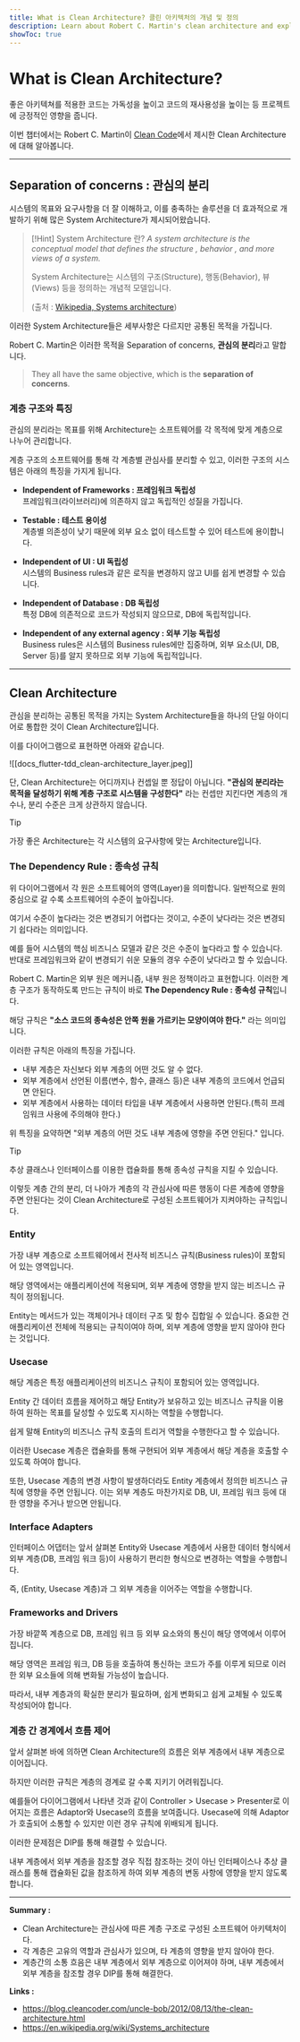 ```yaml
---
title: What is Clean Architecture? 클린 아키텍처의 개념 및 정의
description: Learn about Robert C. Martin's clean architecture and explore concepts and definitions. | Robert C. Martin의 클린 아키텍처에 대해 알아보고 개념과 정의 살펴봅니다.
showToc: true
---
```


# What is Clean Architecture?

좋은 아키텍쳐를 적용한 코드는 가독성을 높이고 코드의 재사용성을 높이는 등 프로젝트에 긍정적인 영향을 줍니다.

이번 챕터에서는 Robert C. Martin이 [Clean Code](https://blog.cleancoder.com/uncle-bob/2012/08/13/the-clean-architecture.html)에서 제시한 Clean Architecture에 대해 알아봅니다.

----

## Separation of concerns : 관심의 분리

시스템의 목표와 요구사항을 더 잘 이해하고, 이를 충족하는 솔루션을 더 효과적으로 개발하기 위해 많은 System Architecture가 제시되어왔습니다.

> [!Hint] System Architecture 란?
>  _A system architecture is the conceptual model that defines the structure , behavior , and more views of a system._
>  
> System Architecture는 시스템의 구조(Structure), 행동(Behavior), 뷰(Views) 등을 정의하는 개념적 모델입니다.
> 
> (출처 : [Wikipedia, Systems architecture](https://en.wikipedia.org/wiki/Systems_architecture))


이러한 System Architecture들은 세부사항은 다르지만 공통된 목적을 가집니다.

Robert C. Martin은 이러한 목적을 Separation of concerns, **관심의 분리**라고 말합니다.

> They all have the same objective, which is the __separation of concerns__.


### 계층 구조와 특징

관심의 분리라는 목표를 위해 Architecture는 소프트웨어를 각 목적에 맞게 계층으로 나누어 관리합니다.

계층 구조의 소프트웨어를 통해 각 계층별 관심사를 분리할 수 있고, 이러한 구조의 시스템은 아래의 특징을 가지게 됩니다.

- **Independent of Frameworks : 프레임워크 독립성**  
  프레임워크(라이브러리)에 의존하지 않고 독립적인 성질을 가집니다.

- **Testable : 테스트 용이성**  
  계층별 의존성이 낮기 때문에 외부 요소 없이 테스트할 수 있어 테스트에 용이합니다.

- **Independent of UI : UI 독립성**  
  시스템의 Business rules과 같은 로직을 변경하지 않고 UI를 쉽게 변경할 수 있습니다.

- **Independent of Database : DB 독립성**  
  특정 DB에 의존적으로 코드가 작성되지 않으므로, DB에 독립적입니다.

- **Independent of any external agency : 외부 기능 독립성**    
  Business rules은 시스템의 Business rules에만 집중하며, 외부 요소(UI, DB, Server 등)를 알지 못하므로 외부 기능에 독립적입니다.

-----

## Clean Architecture

관심을 분리하는 공통된 목적을 가지는 System Architecture들을 하나의 단일 아이디어로 통합한 것이 Clean Architecture입니다.

이를 다이어그램으로 표현하면 아래와 같습니다.

![[docs_flutter-tdd_clean-architecture_layer.jpeg]]

단, Clean Architecture는 어디까지나 컨셉일 뿐 정답이 아닙니다. **"관심의 분리라는 목적을 달성하기 위해 계층 구조로 시스템을 구성한다"** 라는 컨셉만 지킨다면 계층의 개수나, 분리 수준은 크게 상관하지 않습니다.

> [!Tip]
>  가장 좋은 Architecture는 각 시스템의 요구사항에 맞는 Architecture입니다.


### The Dependency Rule : 종속성 규칙
위 다이어그램에서 각 원은 소프트웨어의 영역(Layer)을 의미합니다. 일반적으로 원의 중심으로 갈 수록 소프트웨어의 수준이 높아집니다.

여기서 수준이 높다라는 것은 변경되기 어렵다는 것이고, 수준이 낮다라는 것은 변경되기 쉽다라는 의미입니다.

예를 들어 시스템의 핵심 비즈니스 모델과 같은 것은 수준이 높다라고 할 수 있습니다. 반대로 프레임워크와 같이 변경되기 쉬운 모듈의 경우 수준이 낮다라고 할 수 있습니다.

Robert C. Martin은 외부 원은 메커니즘, 내부 원은 정책이라고 표현합니다. 이러한 계층 구조가 동작하도록 만드는 규칙이 바로 **The Dependency Rule : 종속성 규칙**입니다.

해당 규칙은 **"소스 코드의 종속성은 안쪽 원을 가르키는 모양이여야 한다."** 라는 의미입니다.

이러한 규칙은 아래의 특징을 가집니다.

- 내부 계층은 자신보다 외부 계층의 어떤 것도 알 수 없다.
- 외부 계층에서 선언된 이름(변수, 함수, 클래스 등)은 내부 계층의 코드에서 언급되면 안된다.
- 외부 계층에서 사용하는 데이터 타입을 내부 계층에서 사용하면 안된다.(특히 프레임워크 사용에 주의해야 한다.)

위 특징을 요약하면 "외부 계층의 어떤 것도 내부 계층에 영향을 주면 안된다." 입니다.

> [!Tip]
> 추상 클래스나 인터페이스를 이용한 캡슐화를 통해 종속성 규칙을 지킬 수 있습니다.

이렇듯 계층 간의 분리, 더 나아가 계층의 각 관심사에 따른 행동이 다른 계층에 영향을 주면 안된다는 것이 Clean Architecture로 구성된 소프트웨어가 지켜야하는 규칙입니다.


### Entity
가장 내부 계층으로 소프트웨어에서 전사적 비즈니스 규칙(Business rules)이 포함되어 있는 영역입니다.

해당 영역에서는 애플리케이션에 적용되며, 외부 계층에 영향을 받지 않는 비즈니스 규칙이 정의됩니다.

Entity는 메서드가 있는 객체이거나 데이터 구조 및 함수 집합일 수 있습니다. 중요한 건 애플리케이션 전체에 적용되는 규칙이여야 하며, 외부 계층에 영향을 받지 않아야 한다는 것입니다.


### Usecase
해당 계층은 특정 애플리케이션의 비즈니스 규칙이 포함되어 있는 영역입니다.

Entity 간 데이터 흐름을 제어하고 해당 Entity가 보유하고 있는 비즈니스 규칙을 이용하여 원하는 목표를 달성할 수 있도록 지시하는 역할을 수행합니다.

쉽게 말해 Entity의 비즈니스 규칙 호출의 트리거 역할을 수행한다고 할 수 있습니다.

이러한 Usecase 계층은 캡슐화를 통해 구현되어 외부 계층에서 해당 계층을 호출할 수 있도록 하여야 합니다.

또한, Usecase 계층의 변경 사항이 발생하더라도 Entity 계층에서 정의한 비즈니스 규칙에 영향을 주면 안됩니다. 이는 외부 계층도 마찬가지로 DB, UI, 프레임 워크 등에 대한 영향을 주거나 받으면 안됩니다.


### Interface Adapters
인터페이스 어댑터는 앞서 살펴본 Entity와 Usecase 계층에서 사용한 데이터 형식에서 외부 계층(DB, 프레임 워크 등)이 사용하기 편리한 형식으로 변경하는 역할을 수행합니다.

즉, (Entity, Usecase 계층)과 그 외부 계층을 이어주는 역할을 수행합니다.


### Frameworks and Drivers
가장 바깥쪽 계층으로 DB, 프레임 워크 등 외부 요소와의 통신이 해당 영역에서 이루어집니다.

해당 영역은 프레임 워크, DB 등을 호출하여 통신하는 코드가 주를 이루게 되므로 이러한 외부 요소들에 의해 변화될 가능성이 높습니다.

따라서, 내부 계층과의 확실한 분리가 필요하며, 쉽게 변화되고 쉽게 교체될 수 있도록 작성되어야 합니다.


### 계층 간 경계에서 흐름 제어
앞서 살펴본 바에 의하면 Clean Architecture의 흐름은 외부 계층에서 내부 계층으로 이어집니다.

하지만 이러한 규칙은 계층의 경계로 갈 수록 지키기 어려워집니다.

예를들어 다이어그램에서 나타낸 것과 같이 Controller > Usecase > Presenter로 이어지는 흐름은 Adaptor와 Usecase의 흐름을 보여줍니다. Usecase에 의해 Adaptor가 호출되어 소통할 수 있지만 이런 경우 규칙에 위배되게 됩니다.

이러한 문제점은 DIP를 통해 해결할 수 있습니다.

내부 계층에서 외부 계층을 참조할 경우 직접 참조하는 것이 아닌 인터페이스나 추상 클래스를 통해 캡슐화된 값을 참조하게 하여 외부 계층의 변동 사항에 영향을 받지 않도록 합니다.

-----

**Summary :**
- Clean Architecture는 관심사에 따른 계층 구조로 구성된 소프트웨어 아키텍처이다.
- 각 계층은 고유의 역할과 관심사가 있으며, 타 계층의 영향을 받지 않아야 한다.
- 계층간의 소통 흐음은 내부 계층에서 외부 계층으로 이어져야 하며, 내부 계층에서 외부 계층을 참조할 경우 DIP를 통해 해결한다.

**Links :**
- https://blog.cleancoder.com/uncle-bob/2012/08/13/the-clean-architecture.html
- https://en.wikipedia.org/wiki/Systems_architecture